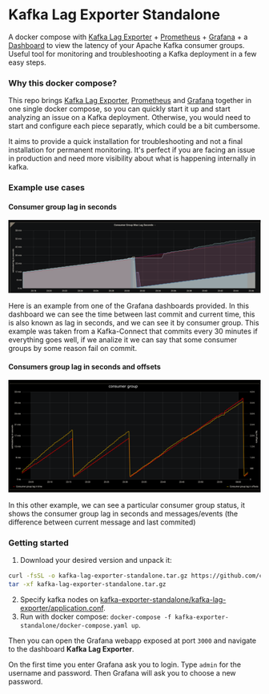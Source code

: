 # Kafka Lag Exporter Standalone

A docker compose with [Kafka Lag Exporter] + [Prometheus] + [Grafana] + a [Dashboard](https://github.com/lightbend/kafka-lag-exporter/tree/master/grafana) to view the latency of your Apache Kafka consumer groups. Useful tool for monitoring and troubleshooting a Kafka deployment in a few easy steps.

### Why this docker compose?

This repo brings [Kafka Lag Exporter], [Prometheus] and [Grafana] together in one single docker compose, so you can quickly start it up and start analyzing an issue on a Kafka deployment. Otherwise, you would need to start and configure each piece separatly, which could be a bit cumbersome.

It aims to provide a quick installation for troubleshooting and not a final installation for permanent monitoring. It's perfect if you are facing an issue in production and need more visibility about what is happening internally in kafka.

### Example use cases


#### Consumer group lag in seconds

![Consumer Groups Time Lag](docs/consumer_group_lag_seconds.png)

Here is an example from one of the Grafana dashboards provided. 
In this dashboard we can see the time between last commit and current time, this is also known as lag in seconds, 
and we can see it by consumer group. 
This example was taken from a Kafka-Connect that commits every 30 minutes if everything goes well, 
if we analize it we can say that some consumer groups by some reason fail on commit.

#### Consumers group lag in seconds and offsets


![Consumer Group Time and Events Lag](docs/consumer_group_seconds_and_events_lag.png)

In this other example, we can see a particular consumer group status, 
it shows the consumer group lag in seconds and messages/events (the difference between current message and last commited)

### Getting started

1. Download your desired version and unpack it:

```bash
curl -fsSL -o kafka-lag-exporter-standalone.tar.gz https://github.com/cspinetta/kafka-lag-exporter-standalone/releases/download/0.0.1/kafka-lag-exporter-standalone-0.0.1.tar
tar -xf kafka-lag-exporter-standalone.tar.gz
```

2. Specify kafka nodes on [kafka-exporter-standalone/kafka-lag-exporter/application.conf].
3. Run with docker compose: `docker-compose -f kafka-exporter-standalone/docker-compose.yaml up`.

Then you can open the Grafana webapp exposed at port `3000` and navigate to the dashboard **Kafka Lag Exporter**.

On the first time you enter Grafana ask you to login. Type `admin` for the username and password. Then Grafana will ask you to choose a new password.

[Kafka Lag Exporter]: https://github.com/lightbend/kafka-lag-exporter
[Prometheus]: https://prometheus.io/
[Grafana]: https://grafana.com/
[kafka-exporter-standalone/kafka-lag-exporter/application.conf]: kafka-exporter-standalone/kafka-lag-exporter/application.conf
[kafka-exporter-standalone/docker-compose.yaml]: kafka-exporter-standalone/docker-compose.yaml

